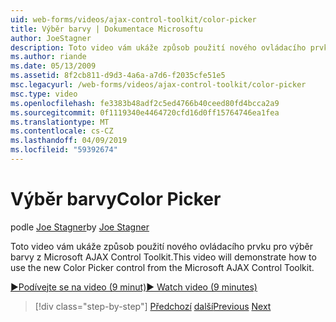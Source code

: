 ```yaml
---
uid: web-forms/videos/ajax-control-toolkit/color-picker
title: Výběr barvy | Dokumentace Microsoftu
author: JoeStagner
description: Toto video vám ukáže způsob použití nového ovládacího prvku pro výběr barvy z Microsoft AJAX Control Toolkit.
ms.author: riande
ms.date: 05/13/2009
ms.assetid: 8f2cb811-d9d3-4a6a-a7d6-f2035cfe51e5
msc.legacyurl: /web-forms/videos/ajax-control-toolkit/color-picker
msc.type: video
ms.openlocfilehash: fe3383b48adf2c5ed4766b40ceed80fd4bcca2a9
ms.sourcegitcommit: 0f1119340e4464720cfd16d0ff15764746ea1fea
ms.translationtype: MT
ms.contentlocale: cs-CZ
ms.lasthandoff: 04/09/2019
ms.locfileid: "59392674"
---
```

# <a name="color-picker"></a><span data-ttu-id="14de1-103">Výběr barvy</span><span class="sxs-lookup"><span data-stu-id="14de1-103">Color Picker</span></span>

<span data-ttu-id="14de1-104">podle [Joe Stagner](https://github.com/JoeStagner)</span><span class="sxs-lookup"><span data-stu-id="14de1-104">by [Joe Stagner](https://github.com/JoeStagner)</span></span>

<span data-ttu-id="14de1-105">Toto video vám ukáže způsob použití nového ovládacího prvku pro výběr barvy z Microsoft AJAX Control Toolkit.</span><span class="sxs-lookup"><span data-stu-id="14de1-105">This video will demonstrate how to use the new Color Picker control from the Microsoft AJAX Control Toolkit.</span></span>

[<span data-ttu-id="14de1-106">&#9654;Podívejte se na video (9 minut)</span><span class="sxs-lookup"><span data-stu-id="14de1-106">&#9654; Watch video (9 minutes)</span></span>](https://channel9.msdn.com/Blogs/ASP-NET-Site-Videos/color-picker)

> [!div class="step-by-step"]
> <span data-ttu-id="14de1-107">[Předchozí](control-extenders.md)
> [další](combo-box.md)</span><span class="sxs-lookup"><span data-stu-id="14de1-107">[Previous](control-extenders.md)
[Next](combo-box.md)</span></span>
